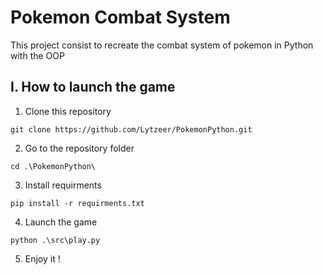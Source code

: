 # Pokemon Combat System

This project consist to recreate the combat system of pokemon in Python with the OOP

## I. How to launch the game

1. Clone this repository
```shell
git clone https://github.com/Lytzeer/PokemonPython.git
```
2. Go to the repository folder
```shell
cd .\PokemonPython\
```
3. Install requirments
```shell
pip install -r requirments.txt
```
4. Launch the game
```shell
python .\src\play.py
```
5. Enjoy it !